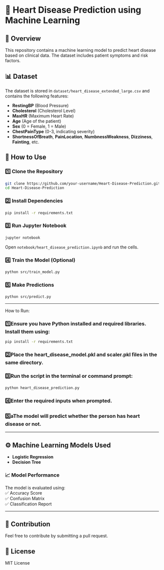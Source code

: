 # 🏥 Heart Disease Prediction using Machine Learning

## 📌 Overview  
This repository contains a machine learning model to predict heart disease based on clinical data. The dataset includes patient symptoms and risk factors.  

## 📊 Dataset  
The dataset is stored in `dataset/heart_disease_extended_large.csv` and contains the following features:  

- **RestingBP** (Blood Pressure)  
- **Cholesterol** (Cholesterol Level)  
- **MaxHR** (Maximum Heart Rate)  
- **Age** (Age of the patient)  
- **Sex** (0 = Female, 1 = Male)  
- **ChestPainType** (0-3, indicating severity)  
- **ShortnessOfBreath**, **PainLocation**, **NumbnessWeakness**, **Dizziness**, **Fainting**, etc.  

## 🚀 How to Use  

### 1️⃣ **Clone the Repository**  
```sh
git clone https://github.com/your-username/Heart-Disease-Prediction.git
cd Heart-Disease-Prediction
```

### 2️⃣ **Install Dependencies**  
```sh
pip install -r requirements.txt
```

### 3️⃣ **Run Jupyter Notebook**  
```sh
jupyter notebook
```
Open `notebook/heart_disease_prediction.ipynb` and run the cells.  

### 4️⃣ **Train the Model (Optional)**  
```sh
python src/train_model.py
```

### 5️⃣ **Make Predictions**  
```sh
python src/predict.py
```
---
How to Run:

### 1️⃣Ensure you have Python installed and required libraries. Install them using:
```sh
pip install -r requirements.txt
```
### 2️⃣Place the heart_disease_model.pkl and scaler.pkl files in the same directory.

### 3️⃣Run the script in the terminal or command prompt:
```sh
python heart_disease_prediction.py
```
### 4️⃣Enter the required inputs when prompted.

### 5️⃣aThe model will predict whether the person has heart disease or not.

---

## ⚙️ Machine Learning Models Used  
- **Logistic Regression**  
- **Decision Tree**  

### 📈 Model Performance  
The model is evaluated using:  
✅ Accuracy Score  
✅ Confusion Matrix  
✅ Classification Report  

---

## 📌 Contribution  
Feel free to contribute by submitting a pull request.  

## 📜 License  
MIT License  
